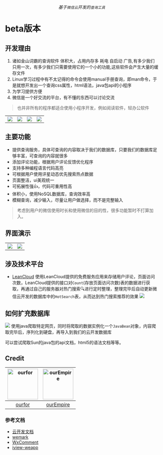 <p align=center><em>基于<code>微信云</code>开发的<code>查询工具</code></em></div>

# beta版本

## 开发理由
1. 诸如金山词霸的查询软件 体积大，占用内存多 耗电 自启动 广告,有多少我们只用一次，有多少我们只需要使用它的一个小的功能,这些软件会产生大量的缓存文件
2. Linux学习过程中有不太记得的命令会使用manual手册查询，即man命令，于是就想开发出一个查询css属性，html语法，java包api的小程序
3. 为学习提供方便
4. 微信是一个好交流的平台，有不懂的东西可以讨论交流


> 也并非所有的程序都适合使用小程序开发，例如阅读软件，轻办公软件

<table>
  <tr>
    <td>
      <img src="https://ws1.sinaimg.cn/large/005GQrpLgy1g2f8pnteqoj30u01hcags.jpg">
    </td>
    <td>
      <img src="https://ws1.sinaimg.cn/large/005GQrpLgy1g2f8pyqihaj30u01hcdl5.jpg">
    </td>
    <td>
      <img src="https://ws1.sinaimg.cn/large/005GQrpLgy1g2f8c9a16wj30u01hcwlo.jpg">
    </td>
    <td>
      <img src="https://ws1.sinaimg.cn/large/005GQrpLgy1g2f890u573j30u01hc77l.jpg">
    </td>
  </tr>
</table>
  



## 主要功能

- 提供查询服务，具体可查询的内容取决于我们的数据库，只要我们的数据库足够丰富，可查询的内容就很多
- 添加评论功能，根据用户评论反馈优化程序
- 支持多种编程语言代码高亮
- 可根据用户使用评星动态优先搜索热点数据
- 页面整洁，ui美观统一
- 可拓展性强👍，代码可重用性高
- 体积小，使用NoSQL数据库，查询效率高
- 模糊查询，减少输入，尽量让用户做选择，而不是完整输入

> 考虑到用户的微信使用时长和使用微信的目的性，很多功能暂时不打算加入。

## 界面演示

<table>
  <tr>
    <td><img src="https://ws1.sinaimg.cn/large/005GQrpLgy1g2f9axvw3gj30u01hck0g.jpg"></td>
    <td><img src="https://ws1.sinaimg.cn/large/005GQrpLgy1g2ev2b0sx0j30u01hcn2c.jpg"></td>
  </tr>
</table>

## 涉及技术平台
- [LeanCloud](https://leancloud.cn)
使用LeanCloud提供的免费服务应用来存储用户评论，页面访问次数，LeanCloud提供的接口对` Count `(存放页面访问次数)表的数据进行获取，再通过自己的服务器对热门搜索🔍进行定时整理，整理完毕后自动更新微信云开发的数据库中的` HotSearch `表，从而达到热门搜索推荐的效果
![](https://ws1.sinaimg.cn/large/005GQrpLgy1g2f8w92xysj32za1pk7wh.jpg)

## 如何扩充数据库

![](https://ws1.sinaimg.cn/large/005GQrpLgy1g2f97noa1dj32bi1qw4mz.jpg)
使用java爬取特定网页，同时将爬取的数据实例化一个` JavaBean `对象，内容爬取完毕后，序列化到硬盘，再导入到我们的云开发数据库

可以尝试爬取Sun的java包的api文档，html5的语法文档等等。

## Credit

| <img src="https://avatars2.githubusercontent.com/u/33711476?v=4" alt="ourfor" width="100px" height="100px"/> |<img src="https://avatars2.githubusercontent.com/u/44439053?v=4" alt="ourEmpire" width="100px" height="100px"/> |
| :----: |:----: |
| [ourfor](https://github.com/ourfor) |[ourEmpire](https://github.com/ourEmpire) |

### 参考文档

- [云开发文档](https://developers.weixin.qq.com/miniprogram/dev/wxcloud/basis/getting-started.html)
- [wemark](https://github.com/TooBug/wemark)
- [WxComment](https://github.com/yicm/WxComment)
- [iview-weapp](https://github.com/TalkingData/iview-weapp)

